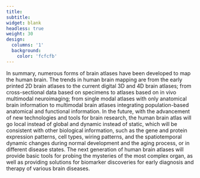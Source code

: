 ```yaml
---
title: 
subtitle:
widget: blank
headless: true
weight: 30
design:
  columns: '1'
  background:
    color: 'fcfcfb'
---
```


In summary, numerous forms of brain atlases have been developed to map the human brain. The trends in human brain mapping are from the early printed 2D brain atlases to the current digital 3D and 4D brain atlases; from cross-sectional data based on specimens to atlases based on in vivo multimodal neuroimaging; from single modal atlases with only anatomical brain information to multimodal brain atlases integrating population-based anatomical and functional information. In the future, with the advancement of new technologies and tools for brain research, the human brain atlas will go local instead of global and dynamic instead of static, which will be consistent with other biological information, such as the gene and protein expression patterns, cell types, wiring patterns, and the spatiotemporal dynamic changes during normal development and the aging process, or in different disease states. The next generation of human brain atlases will provide basic tools for probing the mysteries of the most complex organ, as well as providing solutions for biomarker discoveries for early diagnosis and therapy of various brain diseases.
